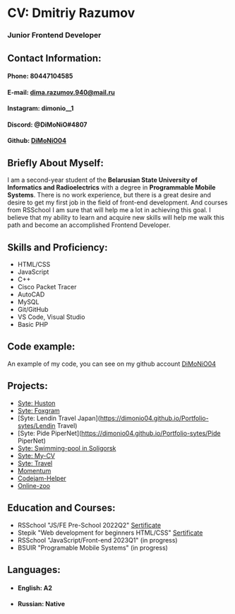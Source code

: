 # CV: Dmitriy Razumov

### Junior Frontend Developer

## Contact Information:

#### Phone: 80447104585
#### E-mail: dima.razumov.940@mail.ru
#### Instagram: dimonio__1
#### Discord: @DiMoNiO#4807
#### Github: [DiMoNiO04](https://github.com/DiMoNiO04)


## Briefly About Myself:
I am a second-year student of the **Belarusian State University of Informatics and Radioelectrics** with a degree in **Programmable Mobile Systems**. There is no work experience, but there is a great desire and desire to get my first job in the field of front-end development. And courses from RSSchool I am sure that will help me a lot in achieving this goal. I believe that my ability to learn and acquire new skills will help me walk this path and become an accomplished Frontend Developer.


## Skills and Proficiency:

+ HTML/CSS
+ JavaScript
+ C++
+ Cisco Packet Tracer
+ AutoCAD
+ MySQL
+ Git/GitHub
+ VS Code, Visual Studio
+ Basic PHP

## Code example:

An example of my code, you can see on my github account [DiMoNiO04](https://github.com/DiMoNiO04)


## Projects:

+ [Syte: Huston](https://dimonio04.github.io/Portfolio-sytes/Huston)
+ [Syte: Foxgram](https://dimonio04.github.io/Portfolio-sytes/Instagram)
+ [Syte: Lendin Travel Japan](https://dimonio04.github.io/Portfolio-sytes/Lendin Travel)
+ [Syte: Pide PiperNet](https://dimonio04.github.io/Portfolio-sytes/Pide PiperNet)
+ [Syte: Swimming-pool in Soligorsk](https://dimonio04.github.io/Portfolio-sytes/Swimming-pool)
+ [Syte: My-CV](https://dimonio04.github.io/Portfolio-sytes/My-CV)
+ [Syte: Travel](https://dimonio04.github.io/Portfolio-sytes/Travel)
+ [Momentum](https://dimonio04.github.io/Portfolio-sytes/Momentum)
+ [Codejam-Helper](https://dimonio04.github.io/Portfolio-sytes/Codejam)
+ [Online-zoo](https://dimonio04.github.io/Portfolio-sytes/Online-zoo/)


## Education and Courses:

+ RSSchool "JS/FE Pre-School 2022Q2" [Sertificate](https://app.rs.school/certificate/38nnel4i)
+ Stepik "Web development for beginners HTML/CSS" [Sertificate](https://stepik.org/cert/1427588)
+ RSSchool "JavaScript/Front-end 2023Q1" (in progress)
+ BSUIR "Programable Mobile Systems" (in progress)

## Languages:

+ #### English: A2
+ #### Russian: Native